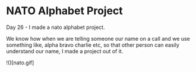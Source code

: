 # NATO Alphabet Project

Day 26 - I made a nato alphabet project.

We know how when we are telling someone our name on a call and we use something like, alpha bravo charlie etc, so that other person can easily understand our name, I made a project out of it.

!()[nato.gif]
